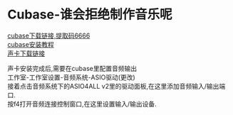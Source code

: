 # Cubase-谁会拒绝制作音乐呢

[cubase下载链接,提取码6666](https://pan.baidu.com/s/13cRmyHvda-9XAVv7AHIqRA 
)    
[cubase安装教程](https://www.bilibili.com/video/BV1T3411p7R1/?spm_id_from=333.999.0.0&vd_source=5a8651962259df7b14781b1d0370c6a0)  
[声卡下载链接](https://asio4all.cn/zh/downloads/)    


声卡安装完成后,需要在cubase里配置音频输出  
工作室-工作室设置-音频系统-ASIO驱动(更改)  
接着点击音频系统下的ASIO4ALL v2里的驱动面板,在这里添加音频输入/输出端口.  
按f4打开音频连接控制窗口,在这里设置输入/输出设备.  

